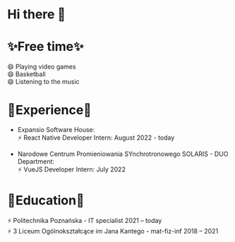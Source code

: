 # Hi there 👋

# ✨Free time✨
😄 Playing video games  
😄 Basketball  
😄 Listening to the music  


# 👔Experience👔
- Expansio Software House:  
⚡ React Native Developer Intern: August 2022 - today

- Narodowe Centrum Promieniowania SYnchrotronowego SOLARIS - DUO Department:  
⚡ VueJS Developer Intern: July 2022

# 🏫Education🏫
⚡ Politechnika Poznańska - IT specialist 2021 – today  
⚡ 3 Liceum Ogólnokształcące im Jana Kantego - mat-fiz-inf 2018 – 2021  

<!--
**AleksandraKoz/AleksandraKoz** is a ✨ _special_ ✨ repository because its `README.md` (this file) appears on your GitHub profile.

Here are some ideas to get you started:

- 🔭 I’m currently working on ...
- 🌱 I’m currently learning ...
- 👯 I’m looking to collaborate on ...
- 🤔 I’m looking for help with ...
- 💬 Ask me about ...
- 📫 How to reach me: ...
- 😄 Pronouns: ...
- ⚡ Fun fact: ...
-->
